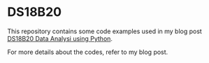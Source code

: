 # DS18B20

This repository contains some code examples used in my blog post [DS18B20 Data Analysi using Python](https://www.e-tinkers.com/2017/09/ds18b20-data-analysis-using-pandas/).

For more details about the codes, refer to my blog post.
